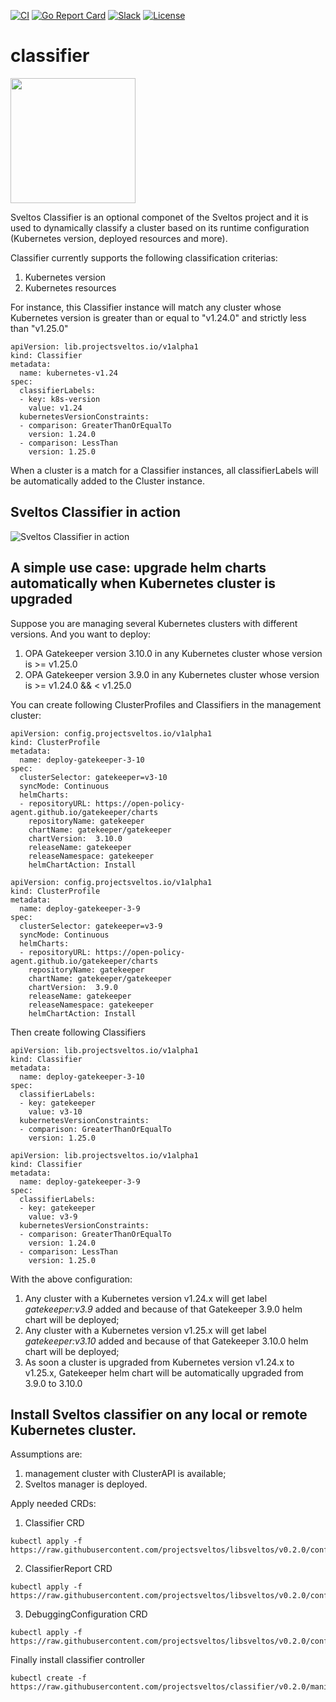 [![CI](https://github.com/projectsveltos/classifier/actions/workflows/main.yaml/badge.svg)](https://github.com/projectsveltos/classifier/actions)
[![Go Report Card](https://goreportcard.com/badge/github.com/projectsveltos/classifier)](https://goreportcard.com/report/github.com/projectsveltos/classifier)
[![Slack](https://img.shields.io/badge/join%20slack-%23projectsveltos-brighteen)](https://join.slack.com/t/projectsveltos/shared_invite/zt-1hraownbr-W8NTs6LTimxLPB8Erj8Q6Q)
[![License](https://img.shields.io/badge/license-Apache-blue.svg)](LICENSE)

# classifier

<img src="https://raw.githubusercontent.com/projectsveltos/classifier/v0.2.0/logos/logo.png" width="200">

Sveltos Classifier is an optional componet of the Sveltos project and it is used to dynamically classify a cluster based on its runtime configuration (Kubernetes version, deployed resources and more).

Classifier currently supports the following classification criterias:
1. Kubernetes version
2. Kubernetes resources

For instance, this Classifier instance will match any cluster whose Kubernetes version is greater than or equal to "v1.24.0" and strictly less than "v1.25.0"

```
apiVersion: lib.projectsveltos.io/v1alpha1
kind: Classifier
metadata:
  name: kubernetes-v1.24
spec:
  classifierLabels:
  - key: k8s-version
    value: v1.24
  kubernetesVersionConstraints:
  - comparison: GreaterThanOrEqualTo
    version: 1.24.0
  - comparison: LessThan
    version: 1.25.0    
```

When a cluster is a match for a Classifier instances, all classifierLabels will be automatically added to the Cluster instance.

## Sveltos Classifier in action

![Sveltos Classifier in action](https://github.com/projectsveltos/demos/blob/main/classifier/classifier.gif)

## A simple use case: upgrade helm charts automatically when Kubernetes cluster is upgraded
Suppose you are managing several Kubernetes clusters with different versions.
And you want to deploy:
1. OPA Gatekeeper version 3.10.0 in any Kubernetes cluster whose version is >= v1.25.0
2. OPA Gatekeeper version 3.9.0 in any Kubernetes cluster whose version is >= v1.24.0 && < v1.25.0

You can create following ClusterProfiles and Classifiers in the management cluster:
```
apiVersion: config.projectsveltos.io/v1alpha1
kind: ClusterProfile
metadata:
  name: deploy-gatekeeper-3-10
spec:
  clusterSelector: gatekeeper=v3-10
  syncMode: Continuous
  helmCharts:
  - repositoryURL: https://open-policy-agent.github.io/gatekeeper/charts
    repositoryName: gatekeeper
    chartName: gatekeeper/gatekeeper
    chartVersion:  3.10.0
    releaseName: gatekeeper
    releaseNamespace: gatekeeper
    helmChartAction: Install
```

```
apiVersion: config.projectsveltos.io/v1alpha1
kind: ClusterProfile
metadata:
  name: deploy-gatekeeper-3-9
spec:
  clusterSelector: gatekeeper=v3-9
  syncMode: Continuous
  helmCharts:
  - repositoryURL: https://open-policy-agent.github.io/gatekeeper/charts
    repositoryName: gatekeeper
    chartName: gatekeeper/gatekeeper
    chartVersion:  3.9.0
    releaseName: gatekeeper
    releaseNamespace: gatekeeper
    helmChartAction: Install
```

Then create following Classifiers

```
apiVersion: lib.projectsveltos.io/v1alpha1
kind: Classifier
metadata:
  name: deploy-gatekeeper-3-10
spec:
  classifierLabels:
  - key: gatekeeper
    value: v3-10
  kubernetesVersionConstraints:
  - comparison: GreaterThanOrEqualTo
    version: 1.25.0
```

```
apiVersion: lib.projectsveltos.io/v1alpha1
kind: Classifier
metadata:
  name: deploy-gatekeeper-3-9
spec:
  classifierLabels:
  - key: gatekeeper
    value: v3-9
  kubernetesVersionConstraints:
  - comparison: GreaterThanOrEqualTo
    version: 1.24.0
  - comparison: LessThan
    version: 1.25.0
```

With the above configuration:
1. Any cluster with a Kubernetes version v1.24.x will get label _gatekeeper:v3.9_ added and because of that Gatekeeper 3.9.0 helm chart will be deployed;
2. Any cluster with a Kubernetes version v1.25.x will get label _gatekeeper:v3.10_ added and because of that Gatekeeper 3.10.0 helm chart will be deployed;
3. As soon a cluster is upgraded from Kubernetes version v1.24.x to v1.25.x, Gatekeeper helm chart will be automatically upgraded from 3.9.0 to 3.10.0

## Install Sveltos classifier on any local or remote Kubernetes cluster.

Assumptions are:
1. management cluster with ClusterAPI is available;
2. Sveltos manager is deployed.


Apply needed CRDs:
1. Classifier CRD
```
kubectl apply -f https://raw.githubusercontent.com/projectsveltos/libsveltos/v0.2.0/config/crd/bases/lib.projectsveltos.io_classifiers.yaml
```

2. ClassifierReport CRD
```
kubectl apply -f https://raw.githubusercontent.com/projectsveltos/libsveltos/v0.2.0/config/crd/bases/lib.projectsveltos.io_classifierreports.yaml
```

3. DebuggingConfiguration CRD
```
kubectl apply -f https://raw.githubusercontent.com/projectsveltos/libsveltos/v0.2.0/config/crd/bases/lib.projectsveltos.io_debuggingconfigurations.yaml
```

Finally install classifier controller
```
kubectl create -f  https://raw.githubusercontent.com/projectsveltos/classifier/v0.2.0/manifest/manifest.yaml
```
